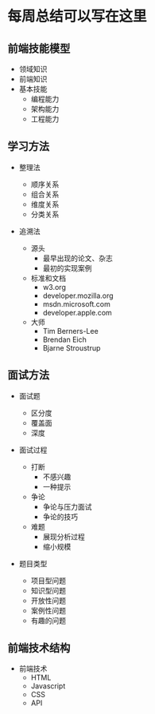 # 每周总结可以写在这里

## 前端技能模型

- 领域知识
- 前端知识
- 基本技能
   - 编程能力
   - 架构能力
   - 工程能力

## 学习方法

- 整理法
   - 顺序关系
   - 组合关系
   - 维度关系
   - 分类关系

- 追溯法
   - 源头
      - 最早出现的论文、杂志
      - 最初的实现案例
   - 标准和文档
      - w3.org
      - developer.mozilla.org
      - msdn.microsoft.com
      - developer.apple.com
   - 大师
      - Tim Berners-Lee
      - Brendan Eich
      - Bjarne Stroustrup

## 面试方法

- 面试题
   - 区分度
   - 覆盖面
   - 深度

- 面试过程
   - 打断
      - 不感兴趣
      - 一种提示
   - 争论
      - 争论与压力面试
      - 争论的技巧
   - 难题
      - 展现分析过程
      - 缩小规模

- 题目类型
   - 项目型问题
   - 知识型问题
   - 开放性问题
   - 案例性问题
   - 有趣的问题

## 前端技术结构

- 前端技术
   - HTML
   - Javascript
   - CSS
   - API

